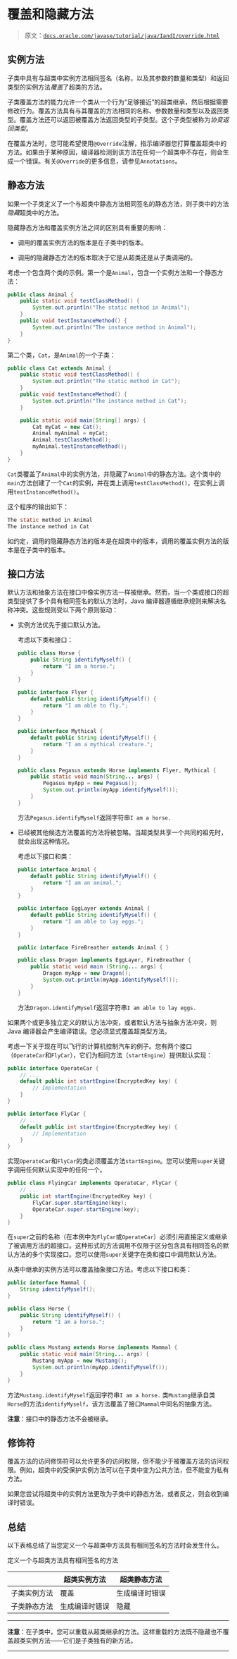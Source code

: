 # 覆盖和隐藏方法

> 原文：[`docs.oracle.com/javase/tutorial/java/IandI/override.html`](https://docs.oracle.com/javase/tutorial/java/IandI/override.html)

## 实例方法

子类中具有与超类中实例方法相同签名（名称，以及其参数的数量和类型）和返回类型的实例方法*覆盖*了超类的方法。

子类覆盖方法的能力允许一个类从一个行为“足够接近”的超类继承，然后根据需要修改行为。覆盖方法具有与其覆盖的方法相同的名称、参数数量和类型以及返回类型。覆盖方法还可以返回被覆盖方法返回类型的子类型。这个子类型被称为*协变返回类型*。

在覆盖方法时，您可能希望使用`@Override`注解，指示编译器您打算覆盖超类中的方法。如果由于某种原因，编译器检测到该方法在任何一个超类中不存在，则会生成一个错误。有关`@Override`的更多信息，请参见`Annotations`。

## 静态方法

如果一个子类定义了一个与超类中静态方法相同签名的静态方法，则子类中的方法*隐藏*超类中的方法。

隐藏静态方法和覆盖实例方法之间的区别具有重要的影响：

+   调用的覆盖实例方法的版本是在子类中的版本。

+   调用的隐藏静态方法的版本取决于它是从超类还是从子类调用的。

考虑一个包含两个类的示例。第一个是`Animal`，包含一个实例方法和一个静态方法：

```java
public class Animal {
    public static void testClassMethod() {
        System.out.println("The static method in Animal");
    }
    public void testInstanceMethod() {
        System.out.println("The instance method in Animal");
    }
}

```

第二个类，`Cat`，是`Animal`的一个子类：

```java
public class Cat extends Animal {
    public static void testClassMethod() {
        System.out.println("The static method in Cat");
    }
    public void testInstanceMethod() {
        System.out.println("The instance method in Cat");
    }

    public static void main(String[] args) {
        Cat myCat = new Cat();
        Animal myAnimal = myCat;
        Animal.testClassMethod();
        myAnimal.testInstanceMethod();
    }
}

```

`Cat`类覆盖了`Animal`中的实例方法，并隐藏了`Animal`中的静态方法。这个类中的`main`方法创建了一个`Cat`的实例，并在类上调用`testClassMethod()`，在实例上调用`testInstanceMethod()`。

这个程序的输出如下：

```java
The static method in Animal
The instance method in Cat

```

如约定，调用的隐藏静态方法的版本是在超类中的版本，调用的覆盖实例方法的版本是在子类中的版本。

## 接口方法

默认方法和抽象方法在接口中像实例方法一样被继承。然而，当一个类或接口的超类型提供了多个具有相同签名的默认方法时，Java 编译器遵循继承规则来解决名称冲突。这些规则受以下两个原则驱动：

+   实例方法优先于接口默认方法。

    考虑以下类和接口：

    ```java
    public class Horse {
        public String identifyMyself() {
            return "I am a horse.";
        }
    }
    ```

    ```java
    public interface Flyer {
        default public String identifyMyself() {
            return "I am able to fly.";
        }
    }
    ```

    ```java
    public interface Mythical {
        default public String identifyMyself() {
            return "I am a mythical creature.";
        }
    }
    ```

    ```java
    public class Pegasus extends Horse implements Flyer, Mythical {
        public static void main(String... args) {
            Pegasus myApp = new Pegasus();
            System.out.println(myApp.identifyMyself());
        }
    }
    ```

    方法`Pegasus.identifyMyself`返回字符串`I am a horse.`

+   已经被其他候选方法覆盖的方法将被忽略。当超类型共享一个共同的祖先时，就会出现这种情况。

    考虑以下接口和类：

    ```java
    public interface Animal {
        default public String identifyMyself() {
            return "I am an animal.";
        }
    }
    ```

    ```java
    public interface EggLayer extends Animal {
        default public String identifyMyself() {
            return "I am able to lay eggs.";
        }
    }
    ```

    ```java
    public interface FireBreather extends Animal { }
    ```

    ```java
    public class Dragon implements EggLayer, FireBreather {
        public static void main (String... args) {
            Dragon myApp = new Dragon();
            System.out.println(myApp.identifyMyself());
        }
    }
    ```

    方法`Dragon.identifyMyself`返回字符串`I am able to lay eggs.`

如果两个或更多独立定义的默认方法冲突，或者默认方法与抽象方法冲突，则 Java 编译器会产生编译错误。您必须显式覆盖超类型方法。

考虑一下关于现在可以飞行的计算机控制汽车的例子。您有两个接口（`OperateCar`和`FlyCar`），它们为相同方法（`startEngine`）提供默认实现：

```java
public interface OperateCar {
    // ...
    default public int startEngine(EncryptedKey key) {
        // Implementation
    }
}
```

```java
public interface FlyCar {
    // ...
    default public int startEngine(EncryptedKey key) {
        // Implementation
    }
}
```

实现`OperateCar`和`FlyCar`的类必须覆盖方法`startEngine`。您可以使用`super`关键字调用任何默认实现中的任何一个。

```java
public class FlyingCar implements OperateCar, FlyCar {
    // ...
    public int startEngine(EncryptedKey key) {
        FlyCar.super.startEngine(key);
        OperateCar.super.startEngine(key);
    }
}
```

在`super`之前的名称（在本例中为`FlyCar`或`OperateCar`）必须引用直接定义或继承了被调用方法的超接口。这种形式的方法调用不仅限于区分包含具有相同签名的默认方法的多个实现接口。您可以使用`super`关键字在类和接口中调用默认方法。

从类中继承的实例方法可以覆盖抽象接口方法。考虑以下接口和类：

```java
public interface Mammal {
    String identifyMyself();
}

```

```java
public class Horse {
    public String identifyMyself() {
        return "I am a horse.";
    }
}

```

```java
public class Mustang extends Horse implements Mammal {
    public static void main(String... args) {
        Mustang myApp = new Mustang();
        System.out.println(myApp.identifyMyself());
    }
}

```

方法`Mustang.identifyMyself`返回字符串`I am a horse.` 类`Mustang`继承自类`Horse`的方法`identifyMyself`，该方法覆盖了接口`Mammal`中同名的抽象方法。

**注意**：接口中的静态方法不会被继承。

## 修饰符

覆盖方法的访问修饰符可以允许更多的访问权限，但不能少于被覆盖方法的访问权限。例如，超类中的受保护实例方法可以在子类中变为公共方法，但不能变为私有方法。

如果您尝试将超类中的实例方法更改为子类中的静态方法，或者反之，则会收到编译时错误。

## 总结

以下表格总结了当您定义一个与超类中方法具有相同签名的方法时会发生什么。

定义一个与超类方法具有相同签名的方法

|   | 超类实例方法 | 超类静态方法 |
| --- | --- | --- |
| 子类实例方法 | 覆盖 | 生成编译时错误 |
| 子类静态方法 | 生成编译时错误 | 隐藏 |

* * *

**注意**：在子类中，您可以重载从超类继承的方法。这样重载的方法既不隐藏也不覆盖超类实例方法——它们是子类独有的新方法。

* * *
